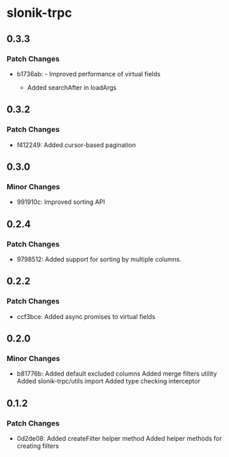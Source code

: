 # slonik-trpc

## 0.3.3

### Patch Changes

-   b1736ab: - Improved performance of virtual fields

    -   Added searchAfter in loadArgs

## 0.3.2

### Patch Changes

-   f412249: Added cursor-based pagination

## 0.3.0

### Minor Changes

-   991910c: Improved sorting API

## 0.2.4

### Patch Changes

-   9798512: Added support for sorting by multiple columns.

## 0.2.2

### Patch Changes

-   ccf3bce: Added async promises to virtual fields

## 0.2.0

### Minor Changes

-   b81776b: Added default excluded columns
    Added merge filters utility
    Added slonik-trpc/utils import
    Added type checking interceptor

## 0.1.2

### Patch Changes

-   0d2de08: Added createFilter helper method
    Added helper methods for creating filters
